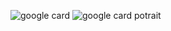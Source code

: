 ![google card](https://github.com/user-attachments/assets/19627aa8-0710-45ad-9415-662fec08a47b)
![google card potrait](https://github.com/user-attachments/assets/8a7720c4-428d-43ec-b540-81a61b4ea827)
